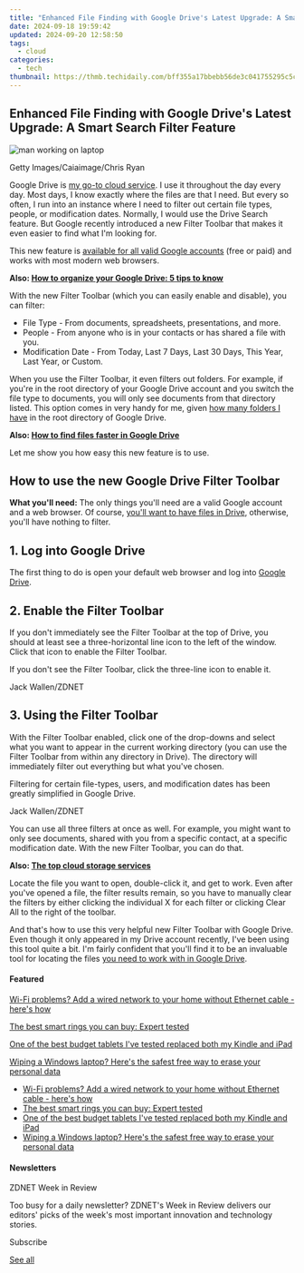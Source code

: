 ```yaml
---
title: "Enhanced File Finding with Google Drive's Latest Upgrade: A Smart Search Filter Feature"
date: 2024-09-18 19:59:42
updated: 2024-09-20 12:58:50
tags:
  - cloud
categories:
  - tech
thumbnail: https://thmb.techidaily.com/bff355a17bbebb56de3c041755295c5c8bf9f4acf5be59b973b9764a7f77ac05.jpg
---
```


## Enhanced File Finding with Google Drive's Latest Upgrade: A Smart Search Filter Feature

![man working on laptop](https://www.zdnet.com/a/img/resize/4ef28a2746ea904fc6a8b0489878e7a57acb64ca/2023/05/03/7a8e019f-149f-47f5-b0ad-f36009e3a09f/gettyimages-656287929.jpg?auto=webp&width=1280)

Getty Images/Caiaimage/Chris Ryan

Google Drive is [my go-to cloud service](https://www.zdnet.com/education/business-management/how-to-use-your-google-drive-as-a-virtual-backpack/). I use it throughout the day every day. Most days, I know exactly where the files are that I need. But every so often, I run into an instance where I need to filter out certain file types, people, or modification dates. Normally, I would use the Drive Search feature. But Google recently introduced a new Filter Toolbar that makes it even easier to find what I'm looking for.

This new feature is [available for all valid Google accounts](https://www.zdnet.com/article/google-now-lets-you-sign-into-your-account-with-a-passkey-instead-of-a-password/) (free or paid) and works with most modern web browsers.

**Also: [How to organize your Google Drive: 5 tips to know](https://www.zdnet.com/home-and-office/work-life/how-to-organize-your-google-drive-5-tips-to-know/)**

With the new Filter Toolbar (which you can easily enable and disable), you can filter:

* File Type - From documents, spreadsheets, presentations, and more.
* People - From anyone who is in your contacts or has shared a file with you.
* Modification Date - From Today, Last 7 Days, Last 30 Days, This Year, Last Year, or Custom.

When you use the Filter Toolbar, it even filters out folders. For example, if you're in the root directory of your Google Drive account and you switch the file type to documents, you will only see documents from that directory listed. This option comes in very handy for me, given [how many folders I have](https://www.zdnet.com/home-and-office/work-life/how-to-automatically-convert-google-drive-uploads-to-docs-format/) in the root directory of Google Drive.

**Also: [How to find files faster in Google Drive](https://www.zdnet.com/home-and-office/work-life/how-to-find-files-faster-in-google-drive/)**

Let me show you how easy this new feature is to use.

## How to use the new Google Drive Filter Toolbar

**What you'll need:** The only things you'll need are a valid Google account and a web browser. Of course, [you'll want to have files in Drive](https://www.zdnet.com/home-and-office/work-life/how-to-set-up-offline-access-in-google-drive/), otherwise, you'll have nothing to filter.

## 1\. Log into Google Drive

The first thing to do is open your default web browser and log into [Google Drive](https://drive.google.com).

## 2\. Enable the Filter Toolbar

If you don't immediately see the Filter Toolbar at the top of Drive, you should at least see a three-horizontal line icon to the left of the window. Click that icon to enable the Filter Toolbar.

If you don't see the Filter Toolbar, click the three-line icon to enable it.

Jack Wallen/ZDNET

## 3\. Using the Filter Toolbar

With the Filter Toolbar enabled, click one of the drop-downs and select what you want to appear in the current working directory (you can use the Filter Toolbar from within any directory in Drive). The directory will immediately filter out everything but what you've chosen. 

Filtering for certain file-types, users, and modification dates has been greatly simplified in Google Drive.

Jack Wallen/ZDNET

You can use all three filters at once as well. For example, you might want to only see documents, shared with you from a specific contact, at a specific modification date. With the new Filter Toolbar, you can do that. 

**Also: [The top cloud storage services](https://www.zdnet.com/article/best-cloud-storage/)**

Locate the file you want to open, double-click it, and get to work. Even after you've opened a file, the filter results remain, so you have to manually clear the filters by either clicking the individual X for each filter or clicking Clear All to the right of the toolbar.

And that's how to use this very helpful new Filter Toolbar with Google Drive. Even though it only appeared in my Drive account recently, I've been using this tool quite a bit. I'm fairly confident that you'll find it to be an invaluable tool for locating the files [you need to work with in Google Drive](https://www.zdnet.com/article/how-to-integrate-google-drive-into-slack/).

#### Featured

[Wi-Fi problems? Add a wired network to your home without Ethernet cable - here's how](https://www.zdnet.com/article/wi-fi-problems-how-to-add-a-wired-network-to-your-home-without-ethernet-cable/ "Wi-Fi problems? Add a wired network to your home without Ethernet cable - here's how")

[The best smart rings you can buy: Expert tested](https://www.zdnet.com/article/best-smart-ring/ "The best smart rings you can buy: Expert tested")

[One of the best budget tablets I've tested replaced both my Kindle and iPad](https://www.zdnet.com/article/one-of-the-best-budget-tablets-ive-tested-replaced-bot-my-kindle-and-ipad/ "One of the best budget tablets I've tested replaced both my Kindle and iPad")

[Wiping a Windows laptop? Here's the safest free way to erase your personal data](https://www.zdnet.com/article/wiping-a-windows-laptop-heres-the-safest-free-way-to-erase-your-personal-data/ "Wiping a Windows laptop? Here's the safest free way to erase your personal data")

* [Wi-Fi problems? Add a wired network to your home without Ethernet cable - here's how](https://www.zdnet.com/article/wi-fi-problems-how-to-add-a-wired-network-to-your-home-without-ethernet-cable/ "Wi-Fi problems? Add a wired network to your home without Ethernet cable - here's how")
* [The best smart rings you can buy: Expert tested](https://www.zdnet.com/article/best-smart-ring/ "The best smart rings you can buy: Expert tested")
* [One of the best budget tablets I've tested replaced both my Kindle and iPad](https://www.zdnet.com/article/one-of-the-best-budget-tablets-ive-tested-replaced-bot-my-kindle-and-ipad/ "One of the best budget tablets I've tested replaced both my Kindle and iPad")
* [Wiping a Windows laptop? Here's the safest free way to erase your personal data](https://www.zdnet.com/article/wiping-a-windows-laptop-heres-the-safest-free-way-to-erase-your-personal-data/ "Wiping a Windows laptop? Here's the safest free way to erase your personal data")

#### Newsletters

ZDNET Week in Review

Too busy for a daily newsletter? ZDNET's Week in Review delivers our editors' picks of the week's most important innovation and technology stories.

 Subscribe

[See all](https://www.zdnet.com/newsletters/)

<ins class="adsbygoogle"
     style="display:block"
     data-ad-format="autorelaxed"
     data-ad-client="ca-pub-7571918770474297"
     data-ad-slot="1223367746"></ins>



<ins class="adsbygoogle"
     style="display:block"
     data-ad-client="ca-pub-7571918770474297"
     data-ad-slot="8358498916"
     data-ad-format="auto"
     data-full-width-responsive="true"></ins>
